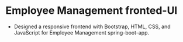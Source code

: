 # Employee Management fronted-UI #
* Designed a responsive frontend with Bootstrap, HTML, CSS, and JavaScript for Employee Management spring-boot-app.
